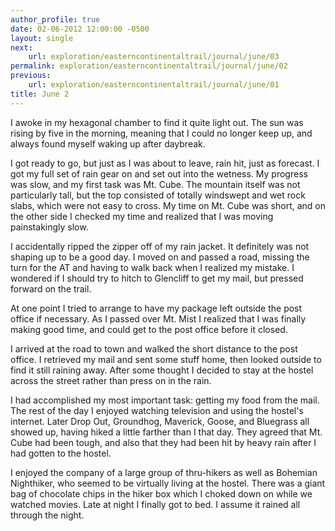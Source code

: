 ```yaml
---
author_profile: true
date: 02-06-2012 12:00:00 -0500
layout: single
next:
    url: exploration/easterncontinentaltrail/journal/june/03
permalink: exploration/easterncontinentaltrail/journal/june/02
previous:
    url: exploration/easterncontinentaltrail/journal/june/01
title: June 2
---
```

I awoke in my hexagonal chamber to find it quite light out. The sun was rising by five in the morning, meaning that I could no longer keep up, and always found myself waking up after daybreak.

I got ready to go, but just as I was about to leave, rain hit, just as forecast. I got my full set of rain gear on and set out into the wetness. My progress was slow, and my first task was Mt. Cube. The mountain itself was not particularly tall, but the top consisted of totally windswept and wet rock slabs, which were not easy to cross. My time on Mt. Cube was short, and on the other side I checked my time and realized that I was moving painstakingly slow.

I accidentally ripped the zipper off of my rain jacket. It definitely was not shaping up to be a good day. I moved on and passed a road, missing the turn for the AT and having to walk back when I realized my mistake. I wondered if I should try to hitch to Glencliff to get my mail, but pressed forward on the trail.

At one point I tried to arrange to have my package left outside the post office if necessary. As I passed over Mt. Mist I realized that I was finally making good time, and could get to the post office before it closed.

I arrived at the road to town and walked the short distance to the post office. I retrieved my mail and sent some stuff home, then looked outside to find it still raining away. After some thought I decided to stay at the hostel across the street rather than press on in the rain.

I had accomplished my most important task: getting my food from the mail. The rest of the day I enjoyed watching television and using the hostel's internet. Later Drop Out, Groundhog, Maverick, Goose, and Bluegrass all showed up, having hiked a little farther than I that day. They agreed that Mt. Cube had been tough, and also that they had been hit by heavy rain after I had gotten to the hostel.

I enjoyed the company of a large group of thru-hikers as well as Bohemian Nighthiker, who seemed to be virtually living at the hostel. There was a giant bag of chocolate chips in the hiker box which I choked down on while we watched movies. Late at night I finally got to bed. I assume it rained all through the night.